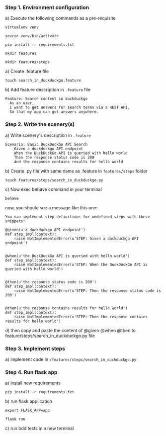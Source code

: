 
### Step 1. Environment configuration

a) Execute the following commands as a pre-requisite

`virtualenv venv`

`source venv/bin/activate`

`pip install -r requirements.txt`

`mkdir features`

`mkdir features/steps`

a) Create .feature file

`touch search_in_duckduckgo.feature`

b) Add feature description in `.feature` file

```
Feature: Search content in duckduckgo
  As an user,
  I want to get answers for search terms via a REST API,
  So that my app can get answers anywhere.
```

### Step 2. Write the scenery(s)

a) Write scenery's description in `.feature` 

```
Scenario: Basic DuckDuckGo API Search
    Given a duckduckgo API endpoint
    When the DuckDuckGo API is queried with hello world
    Then the response status code is 200
    And the response contains results for hello world
```

b) Create .py file with same name as .feature in `features/steps` folder

`touch features/steps/search_in_duckduckgo.py`

c) Now exec behave command in your terminal

`behave`

now, you should see a message like this one:

```
You can implement step definitions for undefined steps with these snippets:

@given(u'a duckduckgo API endpoint')
def step_impl(context):
    raise NotImplementedError(u'STEP: Given a duckduckgo API endpoint')


@when(u'the DuckDuckGo API is queried with hello world')
def step_impl(context):
    raise NotImplementedError(u'STEP: When the DuckDuckGo API is queried with hello world')


@then(u'the response status code is 200')
def step_impl(context):
    raise NotImplementedError(u'STEP: Then the response status code is 200')


@then(u'the response contains results for hello world')
def step_impl(context):
    raise NotImplementedError(u'STEP: Then the response contains results for hello world')
```

d) then copy and paste the content of @given @when @then to feature/steps/search_in_duckduckgo.py file

### Step 3. Implement steps

a) implement code in `/features/steps/search_in_duckduckgo.py`

### Step 4. Run flask app

a) install new requirements

`pip install -r requirements.txt`

b) run flask application

`export FLASK_APP=app`

`flask run`

c) run bdd tests in a new terminal